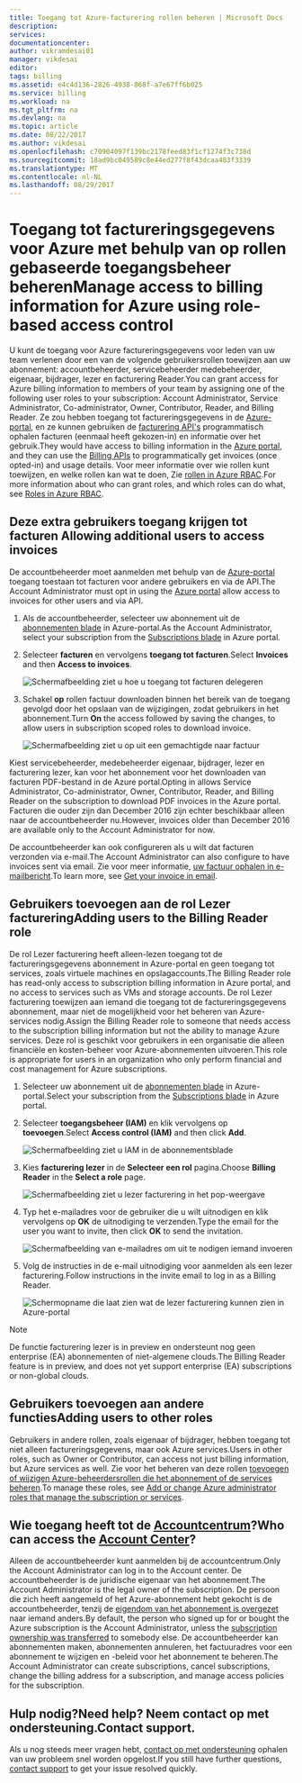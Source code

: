 ```yaml
---
title: Toegang tot Azure-facturering rollen beheren | Microsoft Docs
description: 
services: 
documentationcenter: 
author: vikramdesai01
manager: vikdesai
editor: 
tags: billing
ms.assetid: e4c4d136-2826-4938-868f-a7e67ff6b025
ms.service: billing
ms.workload: na
ms.tgt_pltfrm: na
ms.devlang: na
ms.topic: article
ms.date: 08/22/2017
ms.author: vikdesai
ms.openlocfilehash: c70904097f139bc2178feed83f1cf1274f3c738d
ms.sourcegitcommit: 18ad9bc049589c8e44ed277f8f43dcaa483f3339
ms.translationtype: MT
ms.contentlocale: nl-NL
ms.lasthandoff: 08/29/2017
---
```

# <a name="manage-access-to-billing-information-for-azure-using-role-based-access-control"></a><span data-ttu-id="2293c-102">Toegang tot factureringsgegevens voor Azure met behulp van op rollen gebaseerde toegangsbeheer beheren</span><span class="sxs-lookup"><span data-stu-id="2293c-102">Manage access to billing information for Azure using role-based access control</span></span>

<span data-ttu-id="2293c-103">U kunt de toegang voor Azure factureringsgegevens voor leden van uw team verlenen door een van de volgende gebruikersrollen toewijzen aan uw abonnement: accountbeheerder, servicebeheerder medebeheerder, eigenaar, bijdrager, lezer en facturering Reader.</span><span class="sxs-lookup"><span data-stu-id="2293c-103">You can grant access for Azure billing information to members of your team by assigning one of the following user roles to your subscription: Account Administrator, Service Administrator, Co-administrator, Owner, Contributor, Reader, and Billing Reader.</span></span> <span data-ttu-id="2293c-104">Ze zou hebben toegang tot factureringsgegevens in de [Azure-portal](https://portal.azure.com/), en ze kunnen gebruiken de [facturering API's](billing-usage-rate-card-overview.md) programmatisch ophalen facturen (eenmaal heeft gekozen-in) en informatie over het gebruik.</span><span class="sxs-lookup"><span data-stu-id="2293c-104">They would have access to billing information in the [Azure portal](https://portal.azure.com/), and they can use the [Billing APIs](billing-usage-rate-card-overview.md) to programmatically get invoices (once opted-in) and usage details.</span></span> <span data-ttu-id="2293c-105">Voor meer informatie over wie rollen kunt toewijzen, en welke rollen kan wat te doen, Zie [rollen in Azure RBAC](../active-directory/role-based-access-built-in-roles.md).</span><span class="sxs-lookup"><span data-stu-id="2293c-105">For more information about who can grant roles, and which roles can do what, see [Roles in Azure RBAC](../active-directory/role-based-access-built-in-roles.md).</span></span>

## <span data-ttu-id="2293c-106"><a name="opt-in"></a>Deze extra gebruikers toegang krijgen tot facturen</span><span class="sxs-lookup"><span data-stu-id="2293c-106"><a name="opt-in"></a> Allowing additional users to access invoices</span></span>

<span data-ttu-id="2293c-107">De accountbeheerder moet aanmelden met behulp van de [Azure-portal](https://portal.azure.com/) toegang toestaan tot facturen voor andere gebruikers en via de API.</span><span class="sxs-lookup"><span data-stu-id="2293c-107">The Account Administrator must opt in using the [Azure portal](https://portal.azure.com/) allow access to invoices for other users and via API.</span></span>

1. <span data-ttu-id="2293c-108">Als de accountbeheerder, selecteer uw abonnement uit de [abonnementen blade](https://portal.azure.com/#blade/Microsoft_Azure_Billing/SubscriptionsBlade) in Azure-portal.</span><span class="sxs-lookup"><span data-stu-id="2293c-108">As the Account Administrator, select your subscription from the [Subscriptions blade](https://portal.azure.com/#blade/Microsoft_Azure_Billing/SubscriptionsBlade) in Azure portal.</span></span>

1. <span data-ttu-id="2293c-109">Selecteer **facturen** en vervolgens **toegang tot facturen**.</span><span class="sxs-lookup"><span data-stu-id="2293c-109">Select **Invoices** and then **Access to invoices**.</span></span>

    ![Schermafbeelding ziet u hoe u toegang tot facturen delegeren](./media/billing-manage-access/AA-optin.png)

1. <span data-ttu-id="2293c-111">Schakel **op** rollen factuur downloaden binnen het bereik van de toegang gevolgd door het opslaan van de wijzigingen, zodat gebruikers in het abonnement.</span><span class="sxs-lookup"><span data-stu-id="2293c-111">Turn **On** the access followed by saving the changes, to allow users in subscription scoped roles to download invoice.</span></span>

    ![Schermafbeelding ziet u op uit een gemachtigde naar factuur](./media/billing-manage-access/AA-optinAllow.png)

<span data-ttu-id="2293c-113">Kiest servicebeheerder, medebeheerder eigenaar, bijdrager, lezer en facturering lezer, kan voor het abonnement voor het downloaden van facturen PDF-bestand in de Azure portal.</span><span class="sxs-lookup"><span data-stu-id="2293c-113">Opting in allows Service Administrator, Co-administrator, Owner, Contributor, Reader, and Billing Reader on the subscription to download PDF invoices in the Azure portal.</span></span> <span data-ttu-id="2293c-114">Facturen die ouder zijn dan December 2016 zijn echter beschikbaar alleen naar de accountbeheerder nu.</span><span class="sxs-lookup"><span data-stu-id="2293c-114">However, invoices older than December 2016 are available only to the Account Administrator for now.</span></span>

<span data-ttu-id="2293c-115">De accountbeheerder kan ook configureren als u wilt dat facturen verzonden via e-mail.</span><span class="sxs-lookup"><span data-stu-id="2293c-115">The Account Administrator can also configure to have invoices sent via email.</span></span> <span data-ttu-id="2293c-116">Zie voor meer informatie, [uw factuur ophalen in e-mailbericht](billing-download-azure-invoice-daily-usage-date.md).</span><span class="sxs-lookup"><span data-stu-id="2293c-116">To learn more, see [Get your invoice in email](billing-download-azure-invoice-daily-usage-date.md).</span></span>

## <a name="adding-users-to-the-billing-reader-role"></a><span data-ttu-id="2293c-117">Gebruikers toevoegen aan de rol Lezer facturering</span><span class="sxs-lookup"><span data-stu-id="2293c-117">Adding users to the Billing Reader role</span></span>

<span data-ttu-id="2293c-118">De rol Lezer facturering heeft alleen-lezen toegang tot de factureringsgegevens abonnement in Azure-portal en geen toegang tot services, zoals virtuele machines en opslagaccounts.</span><span class="sxs-lookup"><span data-stu-id="2293c-118">The Billing Reader role has read-only access to subscription billing information in Azure portal, and no access to services such as VMs and storage accounts.</span></span> <span data-ttu-id="2293c-119">De rol Lezer facturering toewijzen aan iemand die toegang tot de factureringsgegevens abonnement, maar niet de mogelijkheid voor het beheren van Azure-services nodig.</span><span class="sxs-lookup"><span data-stu-id="2293c-119">Assign the Billing Reader role to someone that needs access to the subscription billing information but not the ability to manage Azure services.</span></span> <span data-ttu-id="2293c-120">Deze rol is geschikt voor gebruikers in een organisatie die alleen financiële en kosten-beheer voor Azure-abonnementen uitvoeren.</span><span class="sxs-lookup"><span data-stu-id="2293c-120">This role is appropriate for users in an organization who only perform financial and cost management for Azure subscriptions.</span></span>

1. <span data-ttu-id="2293c-121">Selecteer uw abonnement uit de [abonnementen blade](https://portal.azure.com/#blade/Microsoft_Azure_Billing/SubscriptionsBlade) in Azure-portal.</span><span class="sxs-lookup"><span data-stu-id="2293c-121">Select your subscription from the [Subscriptions blade](https://portal.azure.com/#blade/Microsoft_Azure_Billing/SubscriptionsBlade) in Azure portal.</span></span>

1. <span data-ttu-id="2293c-122">Selecteer **toegangsbeheer (IAM)** en klik vervolgens op **toevoegen**.</span><span class="sxs-lookup"><span data-stu-id="2293c-122">Select **Access control (IAM)** and then click **Add**.</span></span>

    ![Schermafbeelding ziet u IAM in de abonnementsblade](./media/billing-manage-access/select-iam.PNG)

1. <span data-ttu-id="2293c-124">Kies **facturering lezer** in de **Selecteer een rol** pagina.</span><span class="sxs-lookup"><span data-stu-id="2293c-124">Choose **Billing Reader** in the **Select a role** page.</span></span>

    ![Schermafbeelding ziet u lezer facturering in het pop-weergave](./media/billing-manage-access/select-roles.PNG)

1. <span data-ttu-id="2293c-126">Typ het e-mailadres voor de gebruiker die u wilt uitnodigen en klik vervolgens op **OK** de uitnodiging te verzenden.</span><span class="sxs-lookup"><span data-stu-id="2293c-126">Type the email for the user you want to invite, then click **OK** to send the invitation.</span></span>

    ![Schermafbeelding van e-mailadres om uit te nodigen iemand invoeren](./media/billing-manage-access/add-user.PNG)

1. <span data-ttu-id="2293c-128">Volg de instructies in de e-mail uitnodiging voor aanmelden als een lezer facturering.</span><span class="sxs-lookup"><span data-stu-id="2293c-128">Follow instructions in the invite email to log in as a Billing Reader.</span></span>

    ![Schermopname die laat zien wat de lezer facturering kunnen zien in Azure-portal](./media/billing-manage-access/billing-reader-view.png)

> [!NOTE]
> <span data-ttu-id="2293c-130">De functie facturering lezer is in preview en ondersteunt nog geen enterprise (EA) abonnementen of niet-algemene clouds.</span><span class="sxs-lookup"><span data-stu-id="2293c-130">The Billing Reader feature is in preview, and does not yet support enterprise (EA) subscriptions or non-global clouds.</span></span>

## <a name="adding-users-to-other-roles"></a><span data-ttu-id="2293c-131">Gebruikers toevoegen aan andere functies</span><span class="sxs-lookup"><span data-stu-id="2293c-131">Adding users to other roles</span></span>

<span data-ttu-id="2293c-132">Gebruikers in andere rollen, zoals eigenaar of bijdrager, hebben toegang tot niet alleen factureringsgegevens, maar ook Azure services.</span><span class="sxs-lookup"><span data-stu-id="2293c-132">Users in other roles, such as Owner or Contributor, can access not just billing information, but Azure services as well.</span></span> <span data-ttu-id="2293c-133">Zie voor het beheren van deze rollen [toevoegen of wijzigen Azure-beheerdersrollen die het abonnement of de services beheren](billing-add-change-azure-subscription-administrator.md).</span><span class="sxs-lookup"><span data-stu-id="2293c-133">To manage these roles, see [Add or change Azure administrator roles that manage the subscription or services](billing-add-change-azure-subscription-administrator.md).</span></span>

## <a name="who-can-access-the-account-centerhttpsaccountwindowsazurecom"></a><span data-ttu-id="2293c-134">Wie toegang heeft tot de [Accountcentrum](https://account.windowsazure.com)?</span><span class="sxs-lookup"><span data-stu-id="2293c-134">Who can access the [Account Center](https://account.windowsazure.com)?</span></span>

<span data-ttu-id="2293c-135">Alleen de accountbeheerder kunt aanmelden bij de accountcentrum.</span><span class="sxs-lookup"><span data-stu-id="2293c-135">Only the Account Administrator can log in to the Account center.</span></span> <span data-ttu-id="2293c-136">De accountbeheerder is de juridische eigenaar van het abonnement.</span><span class="sxs-lookup"><span data-stu-id="2293c-136">The Account Administrator is the legal owner of the subscription.</span></span> <span data-ttu-id="2293c-137">De persoon die zich heeft aangemeld of het Azure-abonnement hebt gekocht is de accountbeheerder, tenzij de [eigendom van het abonnement is overgezet](billing-subscription-transfer.md) naar iemand anders.</span><span class="sxs-lookup"><span data-stu-id="2293c-137">By default, the person who signed up for or bought the Azure subscription is the Account Administrator, unless the [subscription ownership was transferred](billing-subscription-transfer.md) to somebody else.</span></span> <span data-ttu-id="2293c-138">De accountbeheerder kan abonnementen maken, abonnementen annuleren, het factuuradres voor een abonnement te wijzigen en -beleid voor het abonnement te beheren.</span><span class="sxs-lookup"><span data-stu-id="2293c-138">The Account Administrator can create subscriptions, cancel subscriptions, change the billing address for a subscription, and manage access policies for the subscription.</span></span>

## <a name="need-help-contact-support"></a><span data-ttu-id="2293c-139">Hulp nodig?</span><span class="sxs-lookup"><span data-stu-id="2293c-139">Need help?</span></span> <span data-ttu-id="2293c-140">Neem contact op met ondersteuning.</span><span class="sxs-lookup"><span data-stu-id="2293c-140">Contact support.</span></span>

<span data-ttu-id="2293c-141">Als u nog steeds meer vragen hebt, [contact op met ondersteuning](https://portal.azure.com/?#blade/Microsoft_Azure_Support/HelpAndSupportBlade) ophalen van uw probleem snel worden opgelost.</span><span class="sxs-lookup"><span data-stu-id="2293c-141">If you still have further questions, [contact support](https://portal.azure.com/?#blade/Microsoft_Azure_Support/HelpAndSupportBlade) to get your issue resolved quickly.</span></span>

